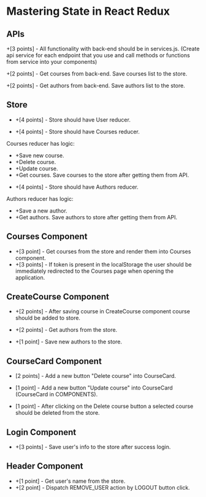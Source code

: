 # Mastering State in React Redux

## APIs

 +[3 points] - All functionality with back-end should be in services.js.
(Create api service for each endpoint that you use and call methods or functions from service into your components)

+[2 points] - Get courses from back-end. Save courses list to the store.

+[2 points] - Get authors from back-end. Save authors list to the store.


## Store

- +[4 points] - Store should have User reducer.

- +[4 points] - Store should have Courses reducer.

Courses reducer has logic:

+ +Save new course.
+ +Delete course.
+ +Update course.
+ +Get courses. Save courses to the store after getting them from API. 

- +[4 points] - Store should have Authors reducer.
 
Authors reducer has logic:

+ +Save a new author.
+ +Get authors. Save authors to store after getting them from API. 


## Courses Component

- +[3 point] - Get courses from the store and render them into Courses component.
- +[3 points] - If token is present in the localStorage the user should be immediately redirected to the Courses page when opening the application.


## CreateCourse Component

- +[2 points] - After saving course in CreateCourse component course should be added to store.
- +[2 points] - Get authors from the store.

- +[1 point] - Save new authors to the store.


## CourseCard Component

- [2 points] - Add a new button "Delete course" into CourseCard.

- [1 point] - Add a new button "Update course" into CourseCard (CourseCard in COMPONENTS).

- [1 point] - After clicking on the Delete course button a selected course should be deleted from the store.


## Login Component

- +[3 points] - Save user's info to the store after success login.


## Header Component

- +[1 point] - Get user's name from the store.
- +[2 point] - Dispatch REMOVE_USER action by LOGOUT button click.
